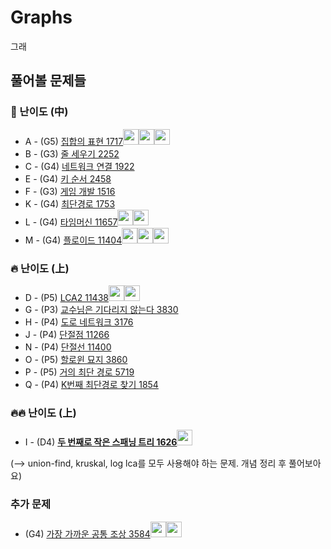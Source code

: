 # Graphs
그래

## 풀어볼 문제들

### :evergreen_tree: 난이도 (中)
+ A - (G5) [집합의 표현 1717](https://www.acmicpc.net/problem/1717)[<img src = "https://github.com/Frog-Slayer.png" width="25" height="25">](./Code/1717/1717_P.cpp)[<img src = "https://github.com/Haaarimmm.png" width="25" height="25">](./Code/1717/1717_K.py)[<img src = "https://github.com/suchshin.png" width="25" height="25">](./Code/1717/1717_S.py)
+ B - (G3) [줄 세우기 2252](https://www.acmicpc.net/problem/2252)
+ C - (G4) [네트워크 연결 1922](https://www.acmicpc.net/problem/1922)
+ E - (G4) [키 순서 2458](https://www.acmicpc.net/problem/2458)
+ F - (G3) [게임 개발 1516](https://www.acmicpc.net/problem/1516)
+ K - (G4) [최단경로 1753](https://www.acmicpc.net/problem/1753)
+ L - (G4) [타임머신 11657](https://www.acmicpc.net/problem/11657)[<img src = "https://github.com/sulogc.png" width="25" height="25">](./Code/11657/11657_L.py)[<img src = "https://github.com/Haaarimmm.png" width="25" height="25">](./Code/11657/11657_K.py)
+ M - (G4) [플로이드 11404](https://www.acmicpc.net/problem/11404)[<img src = "https://github.com/Haaarimmm.png" width="25" height="25">](./Code/11404/11404_K.py)[<img src = "https://github.com/Frog-Slayer.png" width="25" height="25">](./Code/11404/11404_P.cpp)[<img src = "https://github.com/suchshin.png" width="25" height="25">](./Code/11404/11404_S.py)

### :fire: 난이도 (上)
+ D - (P5) [LCA2 11438](https://www.acmicpc.net/problem/11438)[<img src = "https://github.com/Frog-Slayer.png" width="25" height="25">](./Code/11438/11438_P.cpp)[<img src = "https://github.com/Haaarimmm.png" width="25" height="25">](./Code/11438/11438_K.py)
+ G - (P3) [교수님은 기다리지 않는다 3830](https://www.acmicpc.net/problem/3860)
+ H - (P4) [도로 네트워크 3176](https://www.acmicpc.net/problem/3176)
+ J - (P4) [단절점 11266](https://www.acmicpc.net/problem/11266)
+ N - (P4) [단절선 11400](https://www.acmicpc.net/problem/11400)
+ O - (P5) [할로윈 묘지 3860](https://www.acmicpc.net/problem/3860)
+ P - (P5) [거의 최단 경로 5719](https://www.acmicpc.net/problem/5719)
+ Q - (P4) [K번째 최단경로 찾기 1854](https://www.acmicpc.net/problem/1854)

### :fire::fire: 난이도 (上)
+ I - (D4) [**두 번째로 작은 스패닝 트리 1626**](https://www.acmicpc.net/problem/1626)[<img src = "https://github.com/Frog-Slayer.png" width="25" height="25">](./Code/1626/1626_P.cpp)

(--> union-find, kruskal, log lca를 모두 사용해야 하는 문제. 개념 정리 후 풀어보아요)

### 추가 문제
+ (G4) [가장 가까운 공통 조상 3584](https://www.acmicpc.net/problem/3584)[<img src = "https://github.com/Frog-Slayer.png" width="25" height="25">](./Code/3584/3584_P.cpp)[<img src = "https://github.com/Haaarimmm.png" width="25" height="25">](./Code/3584/3584_K.py)

